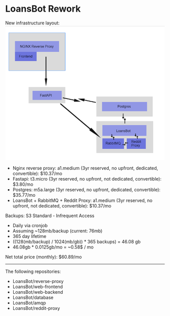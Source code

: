 # LoansBot Rework

New infrastructure layout: ![Picture for Infra](infra.png)

- Nginx reverse proxy: a1.medium (3yr reserved, no upfront, dedicated, convertible): $10.37/mo
- Fastapi: t3.micro (3yr reserved, no upfront, not dedicated, convertible): $3.80/mo
- Postgres: m5a.large (3yr reserved, no upfront, dedicated, convertible): $35.77/mo
- LoansBot + RabbitMQ + Reddit Proxy: a1.medium (3yr reserved, no upfront, not dedicated, convertible): $10.37/mo

Backups: S3 Standard - Infrequent Access
- Daily via cronjob
- Assuming ~128mb/backup (current: 76mb)
- 365 day lifetime
- ((128(mb/backup) / 1024(mb/gb)) * 365 backups) = 46.08 gb
- 46.08gb * 0.0125gb/mo = ~0.58$ / mo

Net total price (monthly): $60.89/mo

---

The following repositories:

- LoansBot/reverse-proxy
- LoansBot/web-frontend
- LoansBot/web-backend
- LoansBot/database
- LoansBot/amqp
- LoansBot/reddit-proxy